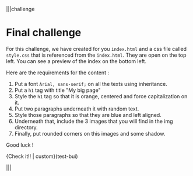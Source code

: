 |||challenge
# Final challenge

For this challenge, we have created for you `index.html` and a css file called `style.css` that is referenced from the `index.html`. They are open on the top left. You can see a preview of the index on the bottom left.

Here are the requirements for the content :

1) Put a font `Arial, sans-serif;` on all the texts using inheritance.
2) Put a `h1` tag with title "My big page"
3) Style the `h1` tag so that it is orange, centered and force capitalization on it.
4) Put two paragraphs underneath it with random text.
5) Style those paragraphs so that they are blue and left aligned.
6) Underneath that, include the 3 images that you will find in the img directory.
7) Finally, put rounded corners on this images and some shadow.

Good luck !

{Check it!! | custom}(test-bui)

|||
